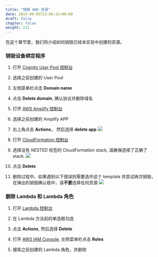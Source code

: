 ```yaml
---
title: "销毁 AWS 资源"
date: 2019-09-05T23:06:51+08:00
draft: false
chapter: false
weight: 211
---
```


在这个章节里，我们将介绍如何销毁已经本实验中创建的资源。


### 销毁设备绑定程序

1. 打开 [Cognito User Pool 控制台](https://console.aws.amazon.com/cognito/users/?region=us-east-1)

1. 选择之前创建的 User Pool

1. 左侧菜单栏点击 **Domain name**

1. 点击 **Delete domain**, 确认协议并删除域名

1. 打开 [AWS Amplify 控制台](https://console.aws.amazon.com/amplify/home?region=us-east-1#/)

1. 选择之前创建的 Amplify APP

1. 右上角点击 **Actions**， 然后选择 **delete app**
    ![](/images/smart-home/destroy-amplify-1.png)

1. 打开 [CloudFormation 控制台](https://console.aws.amazon.com/cloudformation/home?region=us-east-1)

1. 选择没有 *NESTED* 标签的 CloudFormation stack, 请确保选择了正确了 stack.
    ![](/images/smart-home/destroy-amplify-2.png)

1. 点击 **Delete**

1. 删除过程中，如果遇到以下错误则需要选中这个 template 并尝试再次销毁，在弹出的销毁确认框中，请**不要**选择任何资源
    ![](/images/smart-home/destroy-amplify-3.png)

### 删除 Lambda 和 Lambda 角色

1. 打开 [Lambda 控制台](https://console.aws.amazon.com/lambda/home?region=us-east-1#/functions)

1. 在 Lambda 方法前的单选框勾选

1. 点击 **Actions**, 然后选择 **Delete**

1. 打开 [AWS IAM Console](https://console.aws.amazon.com/iam/home?region=us-east-1), 左侧菜单栏点击 **Roles**

1. 搜索之前创建的 Lambda 角色，并删除

